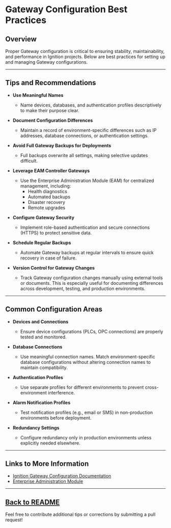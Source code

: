 # Gateway Configuration Best Practices

## Overview
Proper Gateway configuration is critical to ensuring stability, maintainability, and performance in Ignition projects. Below are best practices for setting up and managing Gateway configurations.

---

## Tips and Recommendations

- **Use Meaningful Names**
  - Name devices, databases, and authentication profiles descriptively to make their purpose clear.

- **Document Configuration Differences**
  - Maintain a record of environment-specific differences such as IP addresses, database connections, or authentication settings.

- **Avoid Full Gateway Backups for Deployments**
  - Full backups overwrite all settings, making selective updates difficult.

- **Leverage EAM Controller Gateways**
  - Use the Enterprise Administration Module (EAM) for centralized management, including:
    - Health diagnostics
    - Automated backups
    - Disaster recovery
    - Remote upgrades

- **Configure Gateway Security**
  - Implement role-based authentication and secure connections (HTTPS) to protect sensitive data.

- **Schedule Regular Backups**
  - Automate Gateway backups at regular intervals to ensure quick recovery in case of failure.

- **Version Control for Gateway Changes**
  - Track Gateway configuration changes manually using external tools or documents. This is especially useful for documenting differences across development, testing, and production environments.

---

## Common Configuration Areas

- **Devices and Connections**
  - Ensure device configurations (PLCs, OPC connections) are properly tested and monitored.

- **Database Connections**
  - Use meaningful connection names. Match environment-specific database configurations without altering connection names to maintain compatibility.

- **Authentication Profiles**
  - Use separate profiles for different environments to prevent cross-environment interference.

- **Alarm Notification Profiles**
  - Test notification profiles (e.g., email or SMS) in non-production environments before deployment.

- **Redundancy Settings**
  - Configure redundancy only in production environments unless explicitly needed elsewhere.

---

## Links to More Information
- [Ignition Gateway Configuration Documentation](https://docs.inductiveautomation.com/display/DOC81/Gateway+Configuration)
- [Enterprise Administration Module](https://inductiveautomation.com/eam)

---
[Back to README](../README.md)
---

Feel free to contribute additional tips or corrections by submitting a pull request!


